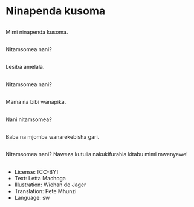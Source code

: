 # Ninapenda kusoma

##
Mimi ninapenda kusoma.

##
Nitamsomea nani?

##
Lesiba amelala.

##
Nitamsomea nani?

##
Mama na bibi wanapika.

##
Nani nitamsomea?

##
Baba na mjomba wanarekebisha gari.

##
Nitamsomea nani?
Naweza kutulia nakukifurahia kitabu mimi mwenyewe!

##
* License: [CC-BY]
* Text: Letta Machoga
* Illustration: Wiehan de Jager
* Translation: Pete Mhunzi
* Language: sw
